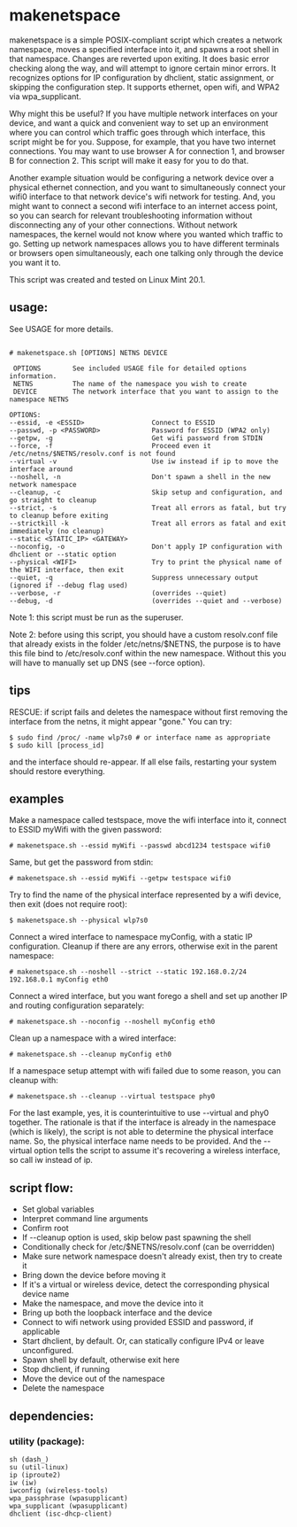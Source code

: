 # makenetspace

makenetspace is a simple POSIX-compliant script which creates a network namespace, moves a specified interface into it, and spawns a root shell in that namespace.  Changes are reverted upon exiting.  It does basic error checking along the way, and will attempt to ignore certain minor errors.  It recognizes options for IP configuration by dhclient, static assignment, or skipping the configuration step.  It supports ethernet, open wifi, and WPA2 via wpa_supplicant.

Why might this be useful?  If you have multiple network interfaces on your device, and want a quick and convenient way to set up an environment where you can control which traffic goes through which interface, this script might be for you.  Suppose, for example, that you have two internet connections.  You may want to use browser A for connection 1, and browser B for connection 2.  This script will make it easy for you to do that.

Another example situation would be configuring a network device over a physical ethernet connection, and you want to simultaneously connect your wifi0 interface to that network device's wifi network for testing.  And, you might want to connect a second wifi interface to an internet access point, so you can search for relevant troubleshooting information without disconnecting any of your other connections.  Without network namespaces, the kernel would not know where you wanted which traffic to go.  Setting up network namespaces allows you to have different terminals or browsers open simultaneously, each one talking only through the device you want it to.

This script was created and tested on Linux Mint 20.1.

## usage:
See USAGE for more details.
```usage:

# makenetspace.sh [OPTIONS] NETNS DEVICE

 OPTIONS        See included USAGE file for detailed options information.
 NETNS          The name of the namespace you wish to create
 DEVICE         The network interface that you want to assign to the namespace NETNS

OPTIONS:
--essid, -e <ESSID>                 Connect to ESSID
--passwd, -p <PASSWORD>             Password for ESSID (WPA2 only)
--getpw, -g                         Get wifi password from STDIN
--force, -f                         Proceed even it /etc/netns/$NETNS/resolv.conf is not found
--virtual -v                        Use iw instead if ip to move the interface around
--noshell, -n                       Don't spawn a shell in the new network namespace
--cleanup, -c                       Skip setup and configuration, and go straight to cleanup
--strict, -s                        Treat all errors as fatal, but try to cleanup before exiting
--strictkill -k                     Treat all errors as fatal and exit immediately (no cleanup)
--static <STATIC_IP> <GATEWAY>
--noconfig, -o                      Don't apply IP configuration with dhclient or --static option
--physical <WIFI>                   Try to print the physical name of the WIFI interface, then exit
--quiet, -q                         Suppress unnecessary output (ignored if --debug flag used)
--verbose, -r                       (overrides --quiet)
--debug, -d                         (overrides --quiet and --verbose)
```

Note 1: this script must be run as the superuser.

Note 2: before using this script, you should have a custom resolv.conf file that already exists in the folder /etc/netns/$NETNS, the purpose is to have this file bind to /etc/resolv.conf within the new namespace.  Without this you will have to manually set up DNS (see --force option).

## tips
RESCUE:
if script fails and deletes the namespace without first removing the interface from the netns, it might appear "gone."  You can try:
```
$ sudo find /proc/ -name wlp7s0 # or interface name as appropriate
$ sudo kill [process_id]
```
and the interface should re-appear.  If all else fails, restarting your system should restore everything.

## examples
Make a namespace called testspace, move the wifi interface into it, connect to ESSID myWifi with the given password:

`# makenetspace.sh --essid myWifi --passwd abcd1234 testspace wifi0`

Same, but get the password from stdin:

`# makenetspace.sh --essid myWifi --getpw testspace wifi0`

Try to find the name of the physical interface represented by a wifi device, then exit (does not require root):

`$ makenetspace.sh --physical wlp7s0`

Connect a wired interface to namespace myConfig, with a static IP configuration.  Cleanup if there are any errors, otherwise exit in the parent namespace:

`# makenetspace.sh --noshell --strict --static 192.168.0.2/24 192.168.0.1 myConfig eth0`

Connect a wired interface, but you want forego a shell and set up another IP and routing configuration separately:

`# makenetspace.sh --noconfig --noshell myConfig eth0`

Clean up a namespace with a wired interface:

`# makenetspace.sh --cleanup myConfig eth0`

If a namespace setup attempt with wifi failed due to some reason, you can cleanup with:

`# makenetspace.sh --cleanup --virtual testspace phy0`

For the last example, yes, it is counterintuitive to use --virtual and phy0 together.  The rationale is that if the interface is already in the namespace (which is likely), the script is not able to determine the physical interface name.  So, the physical interface name needs to be provided.  And the --virtual option tells the script to assume it's recovering a wireless interface, so call iw instead of ip.


## script flow:

- Set global variables
- Interpret command line arguments
- Confirm root
- If --cleanup option is used, skip below past spawning the shell
- Conditionally check for /etc/$NETNS/resolv.conf (can be overridden)
- Make sure network namespace doesn't already exist, then try to create it
- Bring down the device before moving it
- If it's a virtual or wireless device, detect the corresponding physical device name
- Make the namespace, and move the device into it
- Bring up both the loopback interface and the device
- Connect to wifi network using provided ESSID and password, if applicable
- Start dhclient, by default.  Or, can statically configure IPv4 or leave unconfigured.
- Spawn shell by default, otherwise exit here
- Stop dhclient, if running
- Move the device out of the namespace
- Delete the namespace

## dependencies:
### utility (package):
```
sh (dash_)
su (util-linux)
ip (iproute2)
iw (iw)
iwconfig (wireless-tools)
wpa_passphrase (wpasupplicant)
wpa_supplicant (wpasupplicant)
dhclient (isc-dhcp-client)
```
